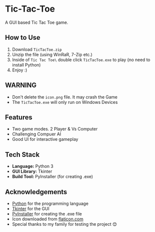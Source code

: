 # Tic-Tac-Toe
A GUI based Tic Tac Toe game.

## How to Use
1. Download `TicTacToe.zip`
2. Unzip the file (using WinRaR, 7-Zip etc.)
3. Inside of `Tic Tac Toe\` double click `TicTacToe.exe` to play (no need to install Python)
4. Enjoy :)

## WARNING
- Don't delete the `icon.png` file. It may crash the Game
- The `TicTacToe.exe` will only run on Windows Devices

## Features
- Two game modes. 2 Player & Vs Computer
- Challenging Compuer AI
- Good UI for interactive gameplay

## Tech Stack
- **Language:** Python 3
- **GUI Library:** Tkinter
- **Build Tool:** PyInstaller (for creating .exe)

## Acknowledgements

- [Python](https://www.python.org/) for the programming language
- [Tkinter](https://docs.python.org/3/library/tkinter.html) for the GUI
- [PyInstaller](https://pyinstaller.org/) for creating the .exe file
- Icon downloaded from [flaticon.com](https://www.flaticon.com/)
- Special thanks to my family for testing the project 😊
